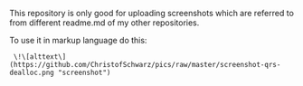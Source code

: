 This repository is only good for uploading screenshots which are referred to from different readme.md of my other repositories.

To use it in markup language do this:
```
 \!\[alttext\](https://github.com/ChristofSchwarz/pics/raw/master/screenshot-qrs-dealloc.png "screenshot")
```
